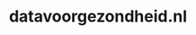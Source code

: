 ---
layout: post
title:  "datavoorgezondheid.nl"
internal_url:  "/data/datavoorgezondheid.nl.html"
categories: dutchgov
---